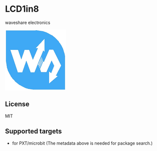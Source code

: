 # LCD1in8

waveshare electronics

![waveshare_logo](waveshare_logo.png)

## License

MIT

## Supported targets

* for PXT/microbit
(The metadata above is needed for package search.)

